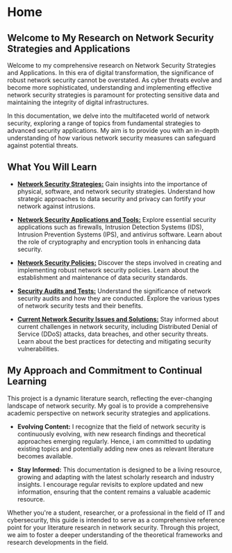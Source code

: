 # Home
## Welcome to My Research on Network Security Strategies and Applications

Welcome to my comprehensive research on Network Security Strategies and Applications. In this era of digital transformation, the significance of robust network security cannot be overstated. As cyber threats evolve and become more sophisticated, understanding and implementing effective network security strategies is paramount for protecting sensitive data and maintaining the integrity of digital infrastructures.

In this documentation, we delve into the multifaceted world of network security, exploring a range of topics from fundamental strategies to advanced security applications. My aim is to provide you with an in-depth understanding of how various network security measures can safeguard against potential threats.

## What You Will Learn

* [**Network Security Strategies:**](network_security_strategies.md)
Gain insights into the importance of physical, software, and network security strategies. Understand how strategic approaches to data security and privacy can fortify your network against intrusions.

* [**Network Security Applications and Tools:**](network_security_applications.md)
Explore essential security applications such as firewalls, Intrusion Detection Systems (IDS), Intrusion Prevention Systems (IPS), and antivirus software. Learn about the role of cryptography and encryption tools in enhancing data security.

* [**Network Security Policies:**](network_security_policies.md)
Discover the steps involved in creating and implementing robust network security policies. Learn about the establishment and maintenance of data security standards.

* [**Security Audits and Tests:**](security_audits_tests.md)
Understand the significance of network security audits and how they are conducted. Explore the various types of network security tests and their benefits.

* [**Current Network Security Issues and Solutions:**](current_network_security_issues.md)
Stay informed about current challenges in network security, including Distributed Denial of Service (DDoS) attacks, data breaches, and other security threats. Learn about the best practices for detecting and mitigating security vulnerabilities.

## My Approach and Commitment to Continual Learning

This project is a dynamic literature search, reflecting the ever-changing landscape of network security. My goal is to provide a comprehensive academic perspective on network security strategies and applications.

* **Evolving Content:** I recognize that the field of network security is continuously evolving, with new research findings and theoretical approaches emerging regularly. Hence, i am committed to updating existing topics and potentially adding new ones as relevant literature becomes available.

* **Stay Informed:** This documentation is designed to be a living resource, growing and adapting with the latest scholarly research and industry insights. I encourage regular revisits to explore updated and new information, ensuring that the content remains a valuable academic resource.

Whether you're a student, researcher, or a professional in the field of IT and cybersecurity, this guide is intended to serve as a comprehensive reference point for your literature research in network security. Through this project, we aim to foster a deeper understanding of the theoretical frameworks and research developments in the field.

